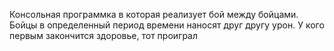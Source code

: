 Консольная программка в которая реализует бой между бойцами.
Бойцы в определенный период времени наносят друг другу урон. У кого первым закончится здоровье, тот проиграл
